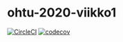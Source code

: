 # ohtu-2020-viikko1

[![CircleCI](https://circleci.com/gh/tontsaX/ohtu-2020-viikko1.svg?style=svg)](https://circleci.com/gh/tontsaX/ohtu-2020-viikko1) 
[![codecov](https://codecov.io/gh/tontsaX/ohtu-2020-viikko1/branch/master/graph/badge.svg)](https://codecov.io/gh/tontsaX/ohtu-2020-viikko1)
